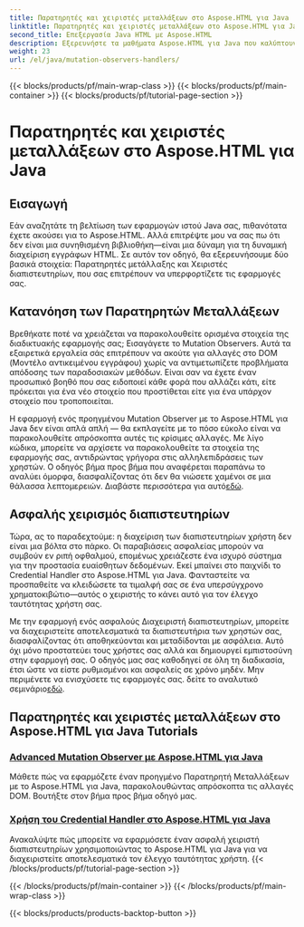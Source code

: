 ```yaml
---
title: Παρατηρητές και χειριστές μεταλλάξεων στο Aspose.HTML για Java
linktitle: Παρατηρητές και χειριστές μεταλλάξεων στο Aspose.HTML για Java
second_title: Επεξεργασία Java HTML με Aspose.HTML
description: Εξερευνήστε τα μαθήματα Aspose.HTML για Java που καλύπτουν προηγμένους Παρατηρητές Μεταλλάξεων και ασφαλείς Χειριστές Διαπιστευτηρίων για να βελτιώσετε τις εφαρμογές Ιστού σας.
weight: 23
url: /el/java/mutation-observers-handlers/
---
```


{{< blocks/products/pf/main-wrap-class >}}
{{< blocks/products/pf/main-container >}}
{{< blocks/products/pf/tutorial-page-section >}}

# Παρατηρητές και χειριστές μεταλλάξεων στο Aspose.HTML για Java

## Εισαγωγή

Εάν αναζητάτε τη βελτίωση των εφαρμογών ιστού Java σας, πιθανότατα έχετε ακούσει για το Aspose.HTML. Αλλά επιτρέψτε μου να σας πω ότι δεν είναι μια συνηθισμένη βιβλιοθήκη—είναι μια δύναμη για τη δυναμική διαχείριση εγγράφων HTML. Σε αυτόν τον οδηγό, θα εξερευνήσουμε δύο βασικά στοιχεία: Παρατηρητές μετάλλαξης και Χειριστές διαπιστευτηρίων, που σας επιτρέπουν να υπερφορτίζετε τις εφαρμογές σας. 

## Κατανόηση των Παρατηρητών Μεταλλάξεων

Βρεθήκατε ποτέ να χρειάζεται να παρακολουθείτε ορισμένα στοιχεία της διαδικτυακής εφαρμογής σας; Εισαγάγετε το Mutation Observers. Αυτά τα εξαιρετικά εργαλεία σάς επιτρέπουν να ακούτε για αλλαγές στο DOM (Μοντέλο αντικειμένου εγγράφου) χωρίς να αντιμετωπίζετε προβλήματα απόδοσης των παραδοσιακών μεθόδων. Είναι σαν να έχετε έναν προσωπικό βοηθό που σας ειδοποιεί κάθε φορά που αλλάζει κάτι, είτε πρόκειται για ένα νέο στοιχείο που προστίθεται είτε για ένα υπάρχον στοιχείο που τροποποιείται. 

Η εφαρμογή ενός προηγμένου Mutation Observer με το Aspose.HTML για Java δεν είναι απλά απλή — θα εκπλαγείτε με το πόσο εύκολο είναι να παρακολουθείτε απρόσκοπτα αυτές τις κρίσιμες αλλαγές. Με λίγο κώδικα, μπορείτε να αρχίσετε να παρακολουθείτε τα στοιχεία της εφαρμογής σας, αντιδρώντας γρήγορα στις αλληλεπιδράσεις των χρηστών. Ο οδηγός βήμα προς βήμα που αναφέρεται παραπάνω το αναλύει όμορφα, διασφαλίζοντας ότι δεν θα νιώσετε χαμένοι σε μια θάλασσα λεπτομερειών. Διαβάστε περισσότερα για αυτό[εδώ](./mutation-observer/).

## Ασφαλής χειρισμός διαπιστευτηρίων

Τώρα, ας το παραδεχτούμε: η διαχείριση των διαπιστευτηρίων χρήστη δεν είναι μια βόλτα στο πάρκο. Οι παραβιάσεις ασφαλείας μπορούν να συμβούν εν ριπή οφθαλμού, επομένως χρειάζεστε ένα ισχυρό σύστημα για την προστασία ευαίσθητων δεδομένων. Εκεί μπαίνει στο παιχνίδι το Credential Handler στο Aspose.HTML για Java. Φανταστείτε να προσπαθείτε να κλειδώσετε τα τιμαλφή σας σε ένα υπερσύγχρονο χρηματοκιβώτιο—αυτός ο χειριστής το κάνει αυτό για τον έλεγχο ταυτότητας χρήστη σας.

Με την εφαρμογή ενός ασφαλούς Διαχειριστή διαπιστευτηρίων, μπορείτε να διαχειριστείτε αποτελεσματικά τα διαπιστευτήρια των χρηστών σας, διασφαλίζοντας ότι αποθηκεύονται και μεταδίδονται με ασφάλεια. Αυτό όχι μόνο προστατεύει τους χρήστες σας αλλά και δημιουργεί εμπιστοσύνη στην εφαρμογή σας. Ο οδηγός μας σας καθοδηγεί σε όλη τη διαδικασία, έτσι ώστε να είστε ρυθμισμένοι και ασφαλείς σε χρόνο μηδέν. Μην περιμένετε να ενισχύσετε τις εφαρμογές σας. δείτε το αναλυτικό σεμινάριο[εδώ](./credential-handler/).

## Παρατηρητές και χειριστές μεταλλάξεων στο Aspose.HTML για Java Tutorials
### [Advanced Mutation Observer με Aspose.HTML για Java](./mutation-observer/)
Μάθετε πώς να εφαρμόζετε έναν προηγμένο Παρατηρητή Μεταλλάξεων με το Aspose.HTML για Java, παρακολουθώντας απρόσκοπτα τις αλλαγές DOM. Βουτήξτε στον βήμα προς βήμα οδηγό μας.
### [Χρήση του Credential Handler στο Aspose.HTML για Java](./credential-handler/)
Ανακαλύψτε πώς μπορείτε να εφαρμόσετε έναν ασφαλή χειριστή διαπιστευτηρίων χρησιμοποιώντας το Aspose.HTML για Java για να διαχειριστείτε αποτελεσματικά τον έλεγχο ταυτότητας χρήστη.
{{< /blocks/products/pf/tutorial-page-section >}}

{{< /blocks/products/pf/main-container >}}
{{< /blocks/products/pf/main-wrap-class >}}

{{< blocks/products/products-backtop-button >}}
